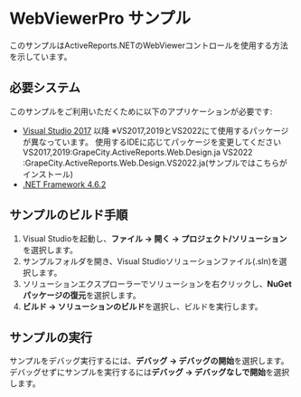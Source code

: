 # WebViewerPro サンプル

このサンプルはActiveReports.NETのWebViewerコントロールを使用する方法を示しています。

## 必要システム

このサンプルをご利用いただくために以下のアプリケーションが必要です:
* [Visual Studio 2017](https://visualstudio.microsoft.com/vs/) 以降
    ※VS2017,2019とVS2022にて使用するパッケージが異なっています。
     使用するIDEに応じてパッケージを変更してください
    VS2017,2019:GrapeCity.ActiveReports.Web.Design.ja
    VS2022     :GrapeCity.ActiveReports.Web.Design.VS2022.ja(サンプルではこちらがインストール)
* [.NET Framework 4.6.2](https://dotnet.microsoft.com/download/dotnet-framework/net462)

## サンプルのビルド手順

1. Visual Studioを起動し、**ファイル → 開く → プロジェクト/ソリューション**を選択します。
2. サンプルフォルダを開き、Visual Studioソリューションファイル(.sln)を選択します。
3. ソリューションエクスプローラーでソリューションを右クリックし、**NuGetパッケージの復元**を選択します。
4. **ビルド → ソリューションのビルド**を選択し、ビルドを実行します。

## サンプルの実行

サンプルをデバッグ実行するには、**デバッグ → デバッグの開始**を選択します。
デバッグせずにサンプルを実行するには**デバッグ → デバッグなしで開始**を選択します。